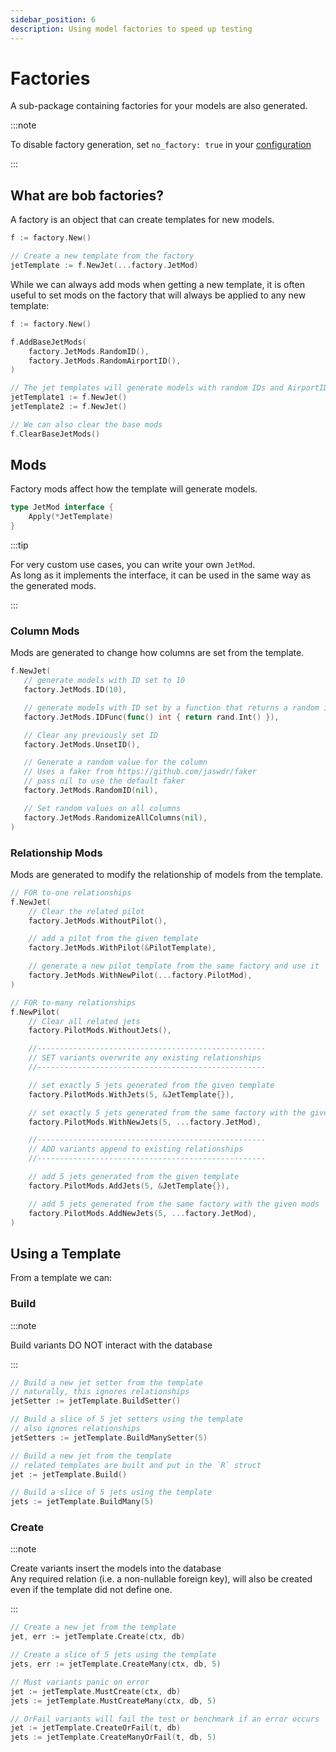 ```yaml
---
sidebar_position: 6
description: Using model factories to speed up testing
---
```


# Factories

A sub-package containing factories for your models are also generated.

:::note

To disable factory generation, set `no_factory: true` in your [configuration](./configuration)

:::

## What are bob factories?

A factory is an object that can create templates for new models.

```go
f := factory.New()

// Create a new template from the factory
jetTemplate := f.NewJet(...factory.JetMod)
```

While we can always add mods when getting a new template, it is often useful to set mods on the factory that will always be applied to any new template:

```go
f := factory.New()

f.AddBaseJetMods(
    factory.JetMods.RandomID(),
    factory.JetMods.RandomAirportID(),
)

// The jet templates will generate models with random IDs and AirportIDs
jetTemplate1 := f.NewJet()
jetTemplate2 := f.NewJet()

// We can also clear the base mods
f.ClearBaseJetMods()
```

## Mods

Factory mods affect how the template will generate models.

```go
type JetMod interface {
	Apply(*JetTemplate)
}
```

:::tip

For very custom use cases, you can write your own `JetMod`.  
As long as it implements the interface, it can be used in the same way as the generated mods.

:::

### Column Mods

Mods are generated to change how columns are set from the template.

```go
f.NewJet(
   // generate models with ID set to 10
   factory.JetMods.ID(10),

   // generate models with ID set by a function that returns a random integer
   factory.JetMods.IDFunc(func() int { return rand.Int() }),

   // Clear any previously set ID
   factory.JetMods.UnsetID(),

   // Generate a random value for the column
   // Uses a faker from https://github.com/jaswdr/faker
   // pass nil to use the default faker
   factory.JetMods.RandomID(nil),

   // Set random values on all columns
   factory.JetMods.RandomizeAllColumns(nil),
)
```

### Relationship Mods

Mods are generated to modify the relationship of models from the template.

```go
// FOR to-one relationships
f.NewJet(
    // Clear the related pilot
    factory.JetMods.WithoutPilot(),

    // add a pilot from the given template
    factory.JetMods.WithPilot(&PilotTemplate),

    // generate a new pilot template from the same factory and use it
    factory.JetMods.WithNewPilot(...factory.PilotMod),
)

// FOR to-many relationships
f.NewPilot(
    // Clear all related jets
    factory.PilotMods.WithoutJets(),

    //---------------------------------------------------
    // SET variants overwrite any existing relationships
    //---------------------------------------------------

    // set exactly 5 jets generated from the given template
    factory.PilotMods.WithJets(5, &JetTemplate{}),

    // set exactly 5 jets generated from the same factory with the given mods
    factory.PilotMods.WithNewJets(5, ...factory.JetMod),

    //---------------------------------------------------
    // ADD variants append to existing relationships
    //---------------------------------------------------

    // add 5 jets generated from the given template
    factory.PilotMods.AddJets(5, &JetTemplate{}),

    // add 5 jets generated from the same factory with the given mods
    factory.PilotMods.AddNewJets(5, ...factory.JetMod),
)
```

## Using a Template

From a template we can:

### Build

:::note

Build variants DO NOT interact with the database

:::

```go
// Build a new jet setter from the template
// naturally, this ignores relationships
jetSetter := jetTemplate.BuildSetter()

// Build a slice of 5 jet setters using the template
// also ignores relationships
jetSetters := jetTemplate.BuildManySetter(5)

// Build a new jet from the template
// related templates are built and put in the `R` struct
jet := jetTemplate.Build()

// Build a slice of 5 jets using the template
jets := jetTemplate.BuildMany(5)
```

### Create

:::note

Create variants insert the models into the database  
Any required relation (i.e. a non-nullable foreign key), will also be created even if the template did not define one.

:::

```go
// Create a new jet from the template
jet, err := jetTemplate.Create(ctx, db)

// Create a slice of 5 jets using the template
jets, err := jetTemplate.CreateMany(ctx, db, 5)

// Must variants panic on error
jet := jetTemplate.MustCreate(ctx, db)
jets := jetTemplate.MustCreateMany(ctx, db, 5)

// OrFail variants will fail the test or benchmark if an error occurs
jet := jetTemplate.CreateOrFail(t, db)
jets := jetTemplate.CreateManyOrFail(t, db, 5)
```
